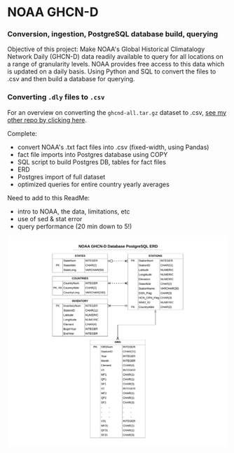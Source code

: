 # NOAA GHCN-D
### Conversion, ingestion, PostgreSQL database build, querying
 
Objective of this project: Make NOAA's Global Historical Climatalogy Network Daily (GHCN-D)
data readily available to query for all locations on a range of granularity levels.  NOAA 
provides free access to this data which is updated on a daily basis.  Using Python and SQL 
to convert the files to .csv and then build a database for querying.

### Converting `.dly` files to `.csv`
For an overview on converting the `ghcnd-all.tar.gz` dataset to .csv, 
[see my other repo by clicking here](https://github.com/mathemacode/NOAA_GHCND_IMPORT).

Complete:
- convert NOAA's .txt fact files into .csv (fixed-width, using Pandas)
- fact file imports into Postgres database using COPY
- SQL script to build Postgres DB, tables for fact files
- ERD
- Postgres import of full dataset
- optimized queries for entire country yearly averages

Need to add to this ReadMe:
- intro to NOAA, the data, limitations, etc
- use of sed & stat error
- query performance (20 min down to 5!)

![ERD](./vis/NOAA_GHCND_ERD.png)
